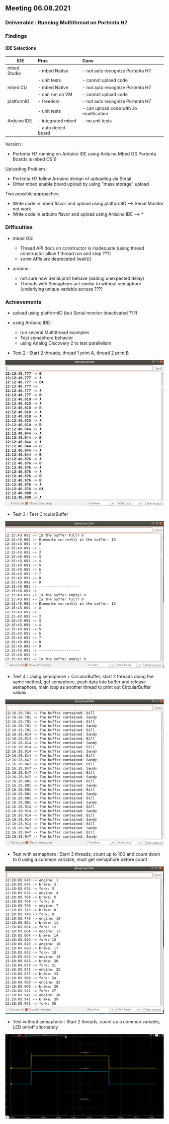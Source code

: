 ## Meeting 06.08.2021 

### Deliverable : Running Multithread on Portenta H7

### Findings 
#### IDE Selections

| IDE               |   Pros                |    Cons                                 |
| ------------------|:-------------         |:-------------                           |
| mbed Studio       | - mbed Native         |- not auto recognize Portenta H7         |
|                   | - unit tests          |- cannot upload code                     |
| mbed CLI          | - mbed Native         |- not auto recognize Portenta H7         |
|                   | - can run on VM       |- cannot upload code                     |
| platformIO        | - freedom             |- not auto recognize Portenta H7         |
|                   | - unit tests          |- can upload code with .io modification  |
| Arduino IDE       | - integrated mbed     |- no unit tests                          |
|                   | - auto detect board   |                                         |


Version : 
- Portenta H7 running on Arduino IDE using Arduino Mbed OS Portenta Boards is mbed OS 6

Uploading Problem :
- Portenta H7 follow Arduino design of uploading via Serial
- Other mbed enable board upload by using "mass storage" upload

Two possible approaches:
- Write code in mbed flavor and upload using platformIO --> Serial Monitor not work
- Write code in arduino flavor and upload using Arduino IDE --> *

### Difficulties

- mbed OS:
    - Thread API docs on constructor is inadequate (using thread constructor allow 1 thread run and stop ???)
    - some APIs are deprecated (wait())

- arduino:
    - not sure how Serial.print behave (adding unexpected delay)
    - Threads with Semaphore act similar to without semaphore (underlying unique variable access ???)

### Achievements

- upload using platformIO (but Serial monitor deactivated ???)
- using Arduino IDE:
    - run several Multithread examples
    - Test semaphore behavior
    - using Analog Discovery 2 to test parallelism 

- Test 2 : Start 2 threads, thread 1 print A, thread 2 print B

![](/images/test2.png)

- Test 3 : Test CircularBuffer

![](/images/test3.png)

- Test 4 : Using semaphore + CircularBuffer, start 2 threads doing the same method, get semaphore, push data into buffer and release semaphore, main loop as another thread to print out CircularBuffer values

![](/images/test4.png)

- Test with semaphore : Start 3 threads, count up to 100 and count down to 0 using a common variable, must get semaphore before count

![](/images/with_semaphore.png)

- Test without semaphore : Start 2 threads, count up a common variable, LED on/off alternately

![](/images/without_semaphore.png)

